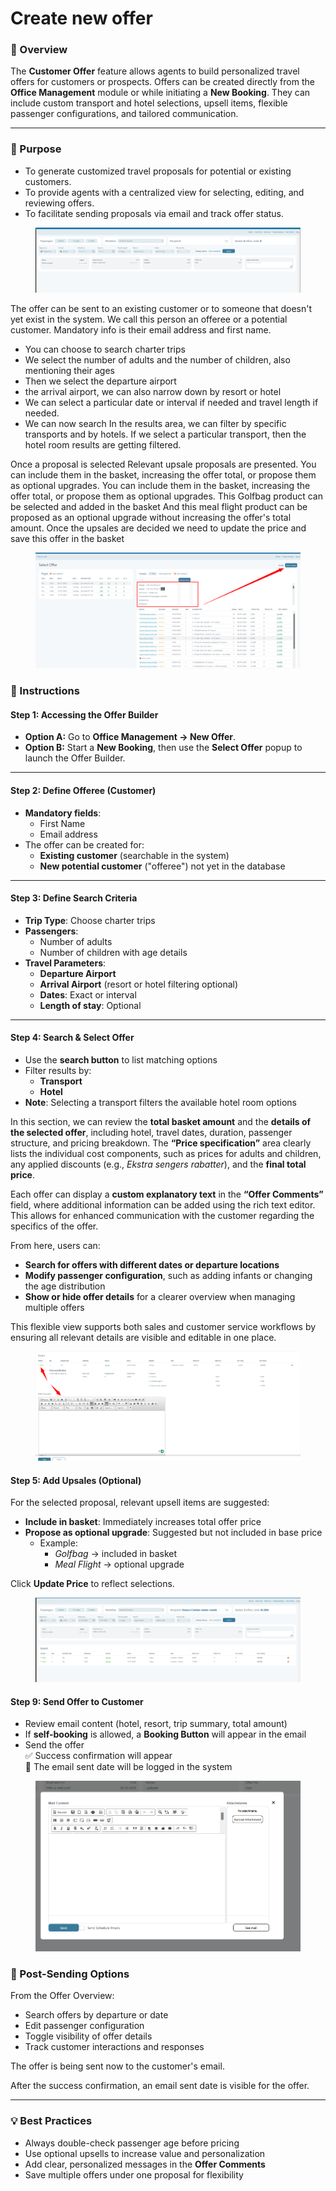 # Create new offer

### 📌 Overview

The **Customer Offer** feature allows agents to build personalized travel offers for customers or prospects. Offers can be created directly from the **Office Management** module or while initiating a **New Booking**. They can include custom transport and hotel selections, upsell items, flexible passenger configurations, and tailored communication.

***

### 🎯 Purpose

* To generate customized travel proposals for potential or existing customers.
* To provide agents with a centralized view for selecting, editing, and reviewing offers.
* To facilitate sending proposals via email and track offer status.

<figure><img src="../.gitbook/assets/image (1) (1) (1) (1) (1) (1) (1) (1) (1) (1) (1) (1) (1) (1) (1) (1) (1) (1) (1) (1) (1) (1) (1) (1) (1) (1) (1) (1) (1) (1) (1) (1) (1) (1) (1) (1) (1) (1) (1) (1) (1) (1) (1) (1) (1) (1) (1) (1).png" alt=""><figcaption></figcaption></figure>

The offer can be sent to an existing customer or to someone that doesn't yet exist in the system. We call this person an offeree or a potential customer. Mandatory info is their email address and first name.

* You can choose to search charter trips&#x20;
* We select the number of adults and the number of children, also mentioning their ages&#x20;
* Then we select the departure airport&#x20;
* the arrival airport, we can also narrow down by resort or hotel&#x20;
* We can select a particular date or interval if needed and travel length if needed.&#x20;
* We can now search In the results area, we can filter by specific transports and by hotels. If we select a particular transport, then the hotel room results are getting filtered.&#x20;

Once a proposal is selected Relevant upsale proposals are presented. You can include them in the basket, increasing the offer total, or propose them as optional upgrades. You can include them in the basket, increasing the offer total, or propose them as optional upgrades. This Golfbag product can be selected and added in the basket And this meal flight product can be proposed as an optional upgrade without increasing the offer's total amount. Once the upsales are decided we need to update the price and save this offer in the basket&#x20;

<figure><img src="../.gitbook/assets/image (2) (1) (1) (1) (1) (1) (1) (1) (1) (1) (1) (1) (1) (1) (1) (1) (1) (1) (1) (1) (1) (1) (1) (1) (1) (1) (1) (1) (1) (1) (1) (1) (1) (1) (1) (1) (1) (1) (1) (1) (1).png" alt=""><figcaption></figcaption></figure>

### 🧭 Instructions

#### Step 1: Accessing the Offer Builder

* **Option A:** Go to **Office Management → New Offer**.
* **Option B:** Start a **New Booking**, then use the **Select Offer** popup to launch the Offer Builder.

***

#### Step 2: Define Offeree (Customer)

* **Mandatory fields**:
  * First Name
  * Email address
* The offer can be created for:
  * **Existing customer** (searchable in the system)
  * **New potential customer** ("offeree") not yet in the database

***

#### Step 3: Define Search Criteria

* **Trip Type**: Choose charter trips
* **Passengers**:
  * Number of adults
  * Number of children with age details
* **Travel Parameters**:
  * **Departure Airport**
  * **Arrival Airport** (resort or hotel filtering optional)
  * **Dates**: Exact or interval
  * **Length of stay**: Optional

***

#### Step 4: Search & Select Offer

* Use the **search button** to list matching options
* Filter results by:
  * **Transport**
  * **Hotel**
* **Note**: Selecting a transport filters the available hotel room options

In this section, we can review the **total basket amount** and the **details of the selected offer**, including hotel, travel dates, duration, passenger structure, and pricing breakdown. The **“Price specification”** area clearly lists the individual cost components, such as prices for adults and children, any applied discounts (e.g., _Ekstra sengers rabatter_), and the **final total price**.

Each offer can display a **custom explanatory text** in the **“Offer Comments”** field, where additional information can be added using the rich text editor. This allows for enhanced communication with the customer regarding the specifics of the offer.

From here, users can:

* **Search for offers with different dates or departure locations**
* **Modify passenger configuration**, such as adding infants or changing the age distribution
* **Show or hide offer details** for a clearer overview when managing multiple offers

This flexible view supports both sales and customer service workflows by ensuring all relevant details are visible and editable in one place.

<figure><img src="../.gitbook/assets/image (223).png" alt=""><figcaption></figcaption></figure>

#### Step 5: Add Upsales (Optional)

For the selected proposal, relevant upsell items are suggested:

* **Include in basket**: Immediately increases total offer price
* **Propose as optional upgrade**: Suggested but not included in base price
  * Example:
    * _Golfbag_ → included in basket
    * _Meal Flight_ → optional upgrade

Click **Update Price** to reflect selections.

<figure><img src="../.gitbook/assets/image (5) (1) (1) (1) (1) (1) (1) (1) (1) (1) (1) (1) (1) (1) (1) (1) (1) (1) (1) (1) (1) (1) (1) (1) (1) (1) (1) (1) (1) (1) (1) (1) (1).png" alt=""><figcaption></figcaption></figure>

#### Step 9: Send Offer to Customer

* Review email content (hotel, resort, trip summary, total amount)
* If **self-booking** is allowed, a **Booking Button** will appear in the email
* Send the offer\
  ✅ Success confirmation will appear\
  📧 The email sent date will be logged in the system

<figure><img src="../.gitbook/assets/image (7) (1) (1) (1) (1) (1) (1) (1) (1) (1) (1) (1) (1) (1) (1) (1) (1) (1) (1) (1) (1) (1) (1) (1) (1) (1) (1) (1).png" alt=""><figcaption></figcaption></figure>

### 🔄 Post-Sending Options

From the Offer Overview:

* Search offers by departure or date
* Edit passenger configuration
* Toggle visibility of offer details
* Track customer interactions and responses

The offer is being sent now to the customer's email.&#x20;

After the success confirmation, an email sent date is visible for the offer.&#x20;

***

### 💡 Best Practices

* Always double-check passenger age before pricing
* Use optional upsells to increase value and personalization
* Add clear, personalized messages in the **Offer Comments**
* Save multiple offers under one proposal for flexibility

